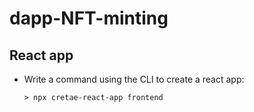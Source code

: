# dapp-NFT-minting

## React app

- Write a command using the CLI to create a react app: 
	```console
	> npx cretae-react-app frontend
	 ```

